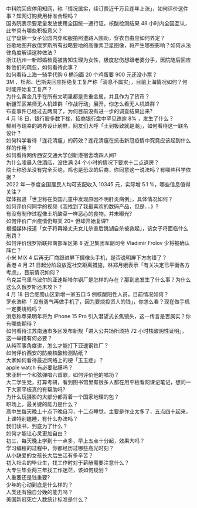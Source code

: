 中科院回应停用知网，称「情况属实，续订费近千万且连年上涨」，如何评价这件事？知网订购费用标准合理吗？  
国务院表示要足量发放使用全国统一通行证，核酸检测结果 48 小时内全国互认，此举具有哪些积极意义？  
辽宁盘锦一女子公园内穿和服拍照遭路人围劝，穿衣自由应如何界定？  
谷歌地图开放俄罗斯所有战略要地的高像素卫星图像，将产生哪些影响？如何从法律角度解读这种做法？  
浙江杭州一新郎婚检竟被告知生理为女性，极度悲伤想跟老婆分手，医院随后回应称他们的疏忽，如何看待此事？  
如何看待上海一骑手代购 6 桶泡面 20 个鸡蛋要 900 元还没小票？  
3M 、杜邦、巴斯夫回应拒绝复工复产称「消息不属实」，目前上海情况如何？何时能开始复工复产？  
为什么黄金几乎在所有文明里都是贵重金属，并且作为了货币？  
新疆军区某师无人机蜂群「作战行动」展开，你怎么看无人机蜂群？  
布查事件已经过去两周了，为何目前没有进一步的调查结果出来?  
4 月 18 日，银行股多数下挫，招商银行盘中罕见跌逾 8% ，发生了什么？  
椰树与瑞幸的跨界设计刷屏，网友们大呼「土到极致就是潮」，如何看待这一联名设计？  
如何科学看待「连花清瘟」的药效？连花清瘟在抗击新冠疫情中究竟应该起到什么样的作用？  
如何看待网传西安交通大学创新港宿舍改四人间?  
为什么凌晨入住酒店，没住满 24 个小时的情况下要求十二点退房？  
院士称恐龙没有完全灭绝，鸡也是恐龙的后裔，你同意这一说法吗？有哪些科学依据？  
2022 年一季度全国居民人均可支配收入 10345 元，实际增 5.1 %，哪些信息值得关注？  
媒体报道「世卫称在英国儿童中发现原因不明肝炎病例」，具体情况如何？  
如何评价何同学的视频《我找到了我最喜欢的数码产品，但是....》?  
有没有制作过程像土坑酸菜一样恶心的食物，并未曝光?  
如何评价广州疫情仍每天 20+ 但却开始复课?  
根据媒体报道「女子将再婚丈夫女儿杀害后跳湖自杀被救起」，该女子将面临什么刑罚？  
如何评价俄罗斯联邦南部军区第 8 近卫集团军副司令 Vladimir Frolov 少将被确认阵亡？  
小米 MIX 4 后再无厂商跟进屏下摄像头手机，是否说明屏下方向错了？  
香港 4 月 21 日起分阶段放宽社交距离措施，林郑月娥表示「有关决定已平衡各方考虑」，目前情况如何？  
乌克兰马里乌波尔的亚速斯塔尔钢厂是怎样的存在？那到底发生了什么事？为什么这么久俄罗斯还未攻下？  
4 月 18 日合肥蜀山区新增一家五口 5 例核酸阳性人员，目前情况如何？  
罗永浩称「 没有勇气再做手机了，因为要烧投资人的钱」，你怎么看？现在做手机一定要烧钱吗？  
消息称苹果明年将为 iPhone 15 Pro 引入潜望式长焦镜头，这一传言是否属实？你有哪些期待？  
如何看待江苏南通市多区发布新规「进入公共场所须持 72 小时核酸阴性证明」，这一举措有何必要？  
从纯军事角度讲，怎么才能打下亚速钢铁厂？  
如何评价西安的防疫核酸检测贴纸？  
大家如何看待最近网络上的梗「玉玉症」？  
apple watch 有必要贴膜吗？  
宋亚轩一个和弦弹唱六首歌，如何评价他的唱功？  
大二学生党，打算考研，看到图书馆里有很多人都在用平板看网课记笔记，想问一下大家平板真的有帮助吗?  
为什么玩摄影的大部分都背着一个国家地理的包？  
职场上，最关键的能力是什么？  
高中生每天晚上十点下晚自习，十二点睡觉，主要是作业太多了，五点四十起来，上课特别瞌睡，有什么办法吗？  
我们读书，到底为了什么？  
如何才能让心灵更加自由？  
初三，每天晚上学到十一点多，早上五点十分起，效果大吗？  
学习编程的过程中，你都经历过哪些高光时刻？  
从小缺爱的女孩长大后生活有多辛苦？  
初入社会的毕业生，找工作时对于薪酬需要注意什么？  
大专生毕业两三年找工作迷茫，该如何规划？  
人重要还是钱重要?  
少年的心动到底是什么样的？  
人类还有独自分娩的能力吗？  
美国新冠死亡人数统计标准是什么？  
